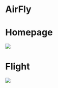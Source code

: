 # AirFly
# Homepage
![](https://res.cloudinary.com/malaika/image/upload/v1541440001/Screenshot_2018-11-05_AirFly_2.png)
# Flight
![](https://res.cloudinary.com/malaika/image/upload/v1541439862/Screenshot_2018-11-05_AirFly_1.png)
